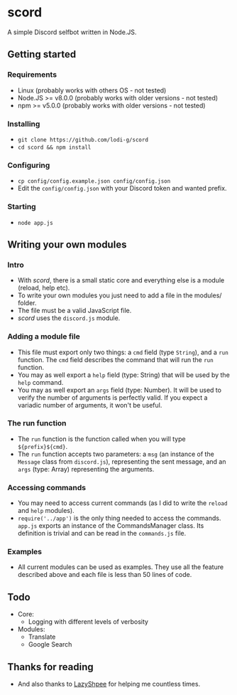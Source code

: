 # scord

A simple Discord selfbot written in Node.JS.

## Getting started

### Requirements
* Linux (probably works with others OS - not tested)
* Node.JS >= v8.0.0 (probably works with older versions - not tested)
* npm >= v5.0.0 (probably works with older versions - not tested)

### Installing
* `git clone https://github.com/lodi-g/scord`
* `cd scord && npm install`

### Configuring
* `cp config/config.example.json config/config.json`
* Edit the `config/config.json` with your Discord token and wanted prefix.

### Starting
* `node app.js`

## Writing your own modules
### Intro
* With *scord*, there is a small static core and everything else is a module (reload, help etc).
* To write your own modules you just need to add a file in the modules/ folder.
* The file must be a valid JavaScript file.
* *scord* uses the `discord.js` module.


### Adding a module file
* This file must export only two things: a `cmd` field (type `String`), and a `run` function. The `cmd` field describes the command that will run the `run` function.
* You may as well export a `help` field (type: String) that will be used by the `help` command.
* You may as well export an `args` field (type: Number). It will be used to verify the number of arguments is perfectly valid. If you expect a variadic number of arguments, it won't be useful.


### The run function
* The `run` function is the function called when you will type `${prefix}${cmd}`.
* The `run` function accepts two parameters: a `msg` (an instance of the `Message` class from `discord.js`), representing the sent message, and an `args` (type: Array) representing the arguments.

### Accessing commands
* You may need to access current commands (as I did to write the `reload` and `help` modules).
* `require('../app')` is the only thing needed to access the commands. `app.js` exports an instance of the CommandsManager class. Its definition is trivial and can be read in the `commands.js` file.

### Examples
* All current modules can be used as examples. They use all the feature described above and each file is less than 50 lines of code.

## Todo
* Core:
  * Logging with different levels of verbosity
* Modules:
  * Translate
  * Google Search

## Thanks for reading
* And also thanks to [LazyShpee](github.com/LazyShpee/) for helping me countless times.

